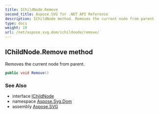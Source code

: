 ```yaml
---
title: IChildNode.Remove
second_title: Aspose.SVG for .NET API Reference
description: IChildNode method. Removes the current node from parent
type: docs
weight: 10
url: /net/aspose.svg.dom/ichildnode/remove/
---
```

## IChildNode.Remove method

Removes the current node from parent.

```csharp
public void Remove()
```

### See Also

* interface [IChildNode](../)
* namespace [Aspose.Svg.Dom](../../ichildnode/)
* assembly [Aspose.SVG](../../../)
